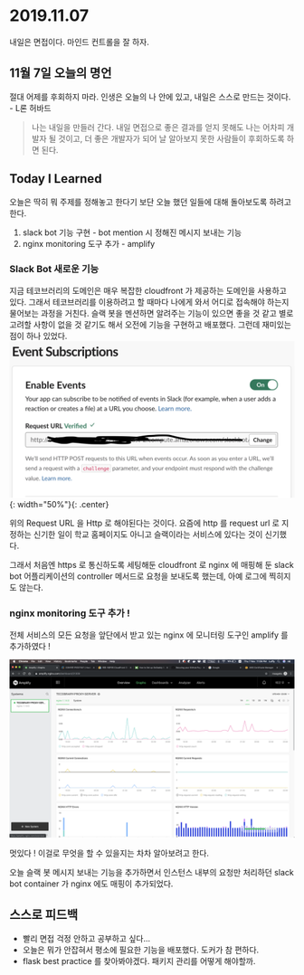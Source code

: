 # 2019.11.07

내일은 면접이다. 마인드 컨트롤을 잘 하자.

## 11월 7일 오늘의 명언

절대 어제를 후회하지 마라. 인생은 오늘의 나 안에 있고, 내일은 스스로 만드는 것이다. - L론 허바드

> 나는 내일을 만들러 간다.
> 내일 면접으로 좋은 결과를 얻지 못해도 나는 어차피 개발자 될 것이고,
> 더 좋은 개발자가 되어 날 알아보지 못한 사람들이 후회하도록 하면 된다. 

## Today I Learned

오늘은 딱히 뭐 주제를 정해놓고 한다기 보단 오늘 했던 일들에 대해 돌아보도록 하려고 한다.

1. slack bot 기능 구현 - bot mention 시 정해진 메시지 보내는 기능
2. nginx monitoring 도구 추가 - amplify

### Slack Bot 새로운 기능

지금 테코브러리의 도메인은 매우 복잡한 cloudfront 가 제공하는 도메인을 사용하고 있다. 그래서 테코브러리를 이용하려고 할 때마다 나에게 와서 어디로 접속해야 하는지 물어보는 과정을 거친다.
슬랙 봇을 멘션하면 알려주는 기능이 있으면 좋을 것 같고 별로 고려할 사항이 없을 것 같기도 해서 오전에 기능을 구현하고 배포했다.
그런데 재미있는 점이 하나 있었다.
![slack bot event subscribe](./img/2019_11_07_slackbot.png){: width="50%"}{: .center}

위의 Request URL 을 Http 로 해야된다는 것이다. 요즘에 http 를 request url 로 지정하는 신기한 일이 학교 홈페이지도 아니고 슬랙이라는 서비스에 있다는 것이 신기했다.

그래서 처음엔 https 로 통신하도록 세팅해둔 cloudfront 로 nginx 에 매핑해 둔 slack bot 어플리케이션의 controller 메서드로 요청을 보내도록 했는데, 아예 로그에 찍히지도 않는다.

### nginx monitoring 도구 추가 !

전체 서비스의 모든 요청을 앞단에서 받고 있는 nginx 에 모니터링 도구인 amplify 를 추가하였다 !

![nginx amplify](./img/2019_11_07_nginx_amplify.png)

멋있다 ! 이걸로 무엇을 할 수 있을지는 차차 알아보려고 한다.

오늘 슬랙 봇 메시지 보내는 기능을 추가하면서 인스턴스 내부의 요청만 처리하던 slack bot container 가 nginx 에도 매핑이 추가되었다.


## 스스로 피드백

* 빨리 면접 걱정 안하고 공부하고 싶다...
* 오늘은 뭐가 안잡혀서 평소에 필요한 기능을 배포했다. 도커가 참 편하다.
* flask best practice 를 찾아봐야겠다. 패키지 관리를 어떻게 해야할까.
